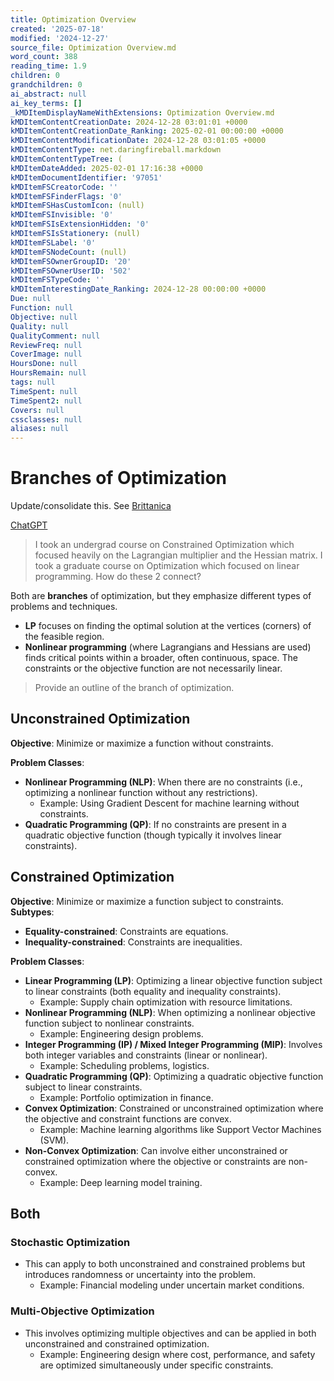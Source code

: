 ```yaml
---
title: Optimization Overview
created: '2025-07-18'
modified: '2024-12-27'
source_file: Optimization Overview.md
word_count: 388
reading_time: 1.9
children: 0
grandchildren: 0
ai_abstract: null
ai_key_terms: []
_kMDItemDisplayNameWithExtensions: Optimization Overview.md
kMDItemContentCreationDate: 2024-12-28 03:01:01 +0000
kMDItemContentCreationDate_Ranking: 2025-02-01 00:00:00 +0000
kMDItemContentModificationDate: 2024-12-28 03:01:05 +0000
kMDItemContentType: net.daringfireball.markdown
kMDItemContentTypeTree: (
kMDItemDateAdded: 2025-02-01 17:16:38 +0000
kMDItemDocumentIdentifier: '97051'
kMDItemFSCreatorCode: ''
kMDItemFSFinderFlags: '0'
kMDItemFSHasCustomIcon: (null)
kMDItemFSInvisible: '0'
kMDItemFSIsExtensionHidden: '0'
kMDItemFSIsStationery: (null)
kMDItemFSLabel: '0'
kMDItemFSNodeCount: (null)
kMDItemFSOwnerGroupID: '20'
kMDItemFSOwnerUserID: '502'
kMDItemFSTypeCode: ''
kMDItemInterestingDate_Ranking: 2024-12-28 00:00:00 +0000
Due: null
Function: null
Objective: null
Quality: null
QualityComment: null
ReviewFreq: null
CoverImage: null
HoursDone: null
HoursRemain: null
tags: null
TimeSpent: null
TimeSpent2: null
Covers: null
cssclasses: null
aliases: null
---
```




# Branches of Optimization

Update/consolidate this. See [Brittanica](https://www.britannica.com/science/optimization)

[ChatGPT](https://chatgpt.com/share/98d49c1d-314b-4876-afd1-2bda0aecd27d)

> I took an undergrad course on Constrained Optimization which focused heavily on the Lagrangian multiplier and the Hessian matrix. I took a graduate course on Optimization which focused on linear programming. How do these 2 connect?

Both are **branches** of optimization, but they emphasize different types of problems and techniques.
- **LP** focuses on finding the optimal solution at the vertices (corners) of the feasible region.
- **Nonlinear programming** (where Lagrangians and Hessians are used) finds critical points within a broader, often continuous, space. The constraints or the objective function are not necessarily linear.


> Provide an outline of the branch of optimization.
## Unconstrained Optimization

**Objective**: Minimize or maximize a function without constraints.

**Problem Classes**:
- **Nonlinear Programming (NLP)**: When there are no constraints (i.e., optimizing a nonlinear function without any restrictions).
    - Example: Using Gradient Descent for machine learning without constraints.
- **Quadratic Programming (QP)**: If no constraints are present in a quadratic objective function (though typically it involves linear constraints).



## Constrained Optimization

**Objective**: Minimize or maximize a function subject to constraints.
**Subtypes**:
- **Equality-constrained**: Constraints are equations.
- **Inequality-constrained**: Constraints are inequalities.


**Problem Classes**:
- **Linear Programming (LP)**: Optimizing a linear objective function subject to linear constraints (both equality and inequality constraints).
    - Example: Supply chain optimization with resource limitations.
- **Nonlinear Programming (NLP)**: When optimizing a nonlinear objective function subject to nonlinear constraints.
    - Example: Engineering design problems.
- **Integer Programming (IP) / Mixed Integer Programming (MIP)**: Involves both integer variables and constraints (linear or nonlinear).
    - Example: Scheduling problems, logistics.
- **Quadratic Programming (QP)**: Optimizing a quadratic objective function subject to linear constraints.
    - Example: Portfolio optimization in finance.
- **Convex Optimization**: Constrained or unconstrained optimization where the objective and constraint functions are convex.
    - Example: Machine learning algorithms like Support Vector Machines (SVM).
- **Non-Convex Optimization**: Can involve either unconstrained or constrained optimization where the objective or constraints are non-convex.
    - Example: Deep learning model training.


## Both

### **Stochastic Optimization**

- This can apply to both unconstrained and constrained problems but introduces randomness or uncertainty into the problem.
    - Example: Financial modeling under uncertain market conditions.

### **Multi-Objective Optimization**

- This involves optimizing multiple objectives and can be applied in both unconstrained and constrained optimization.
    - Example: Engineering design where cost, performance, and safety are optimized simultaneously under specific constraints.